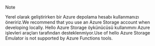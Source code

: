 >[!Note]
> <span data-ttu-id="d31b7-101">Yerel olarak geliştirirken bir Azure depolama hesabı kullanmanızı öneririz.</span><span class="sxs-lookup"><span data-stu-id="d31b7-101">We recommend that you use an Azure Storage account when developing locally.</span></span> <span data-ttu-id="d31b7-102">Hello Azure Storage öykünücüsü kullanımını Azure işlevleri araçları tarafından desteklenmiyor.</span><span class="sxs-lookup"><span data-stu-id="d31b7-102">Use of hello Azure Storage Emulator is not supported by Azure Functions tools.</span></span>
